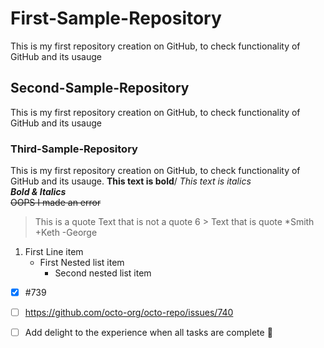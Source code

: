 # First-Sample-Repository
This is my first repository creation on GitHub, to check functionality of GitHub and its usauge 
## Second-Sample-Repository
This is my first repository creation on GitHub, to check functionality of GitHub and its usauge 
### Third-Sample-Repository
This is my first repository creation on GitHub, to check functionality of GitHub and its usauge. 
**This text is bold**/
*This text is italics*\
***Bold & Italics***\
~~OOPS I made an error~~
>This is a quote
Text that is not a quote
6 &gt; Text that is quote
*Smith
+Keth
-George
1. First Line item
   - First Nested list item
      - Second nested list item
- [x] #739
- [ ] https://github.com/octo-org/octo-repo/issues/740
- [ ] Add delight to the experience when all tasks are
complete :tada:



